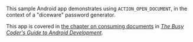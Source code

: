 This sample Android app demonstrates
using `ACTION_OPEN_DOCUMENT`, in the context of a "diceware" password generator.

This app is covered in 
[the chapter on consuming documents](https://commonsware.com/Android/previews/consuming-documents)
in [*The Busy Coder's Guide to Android Development*](https://commonsware.com/Android/).

